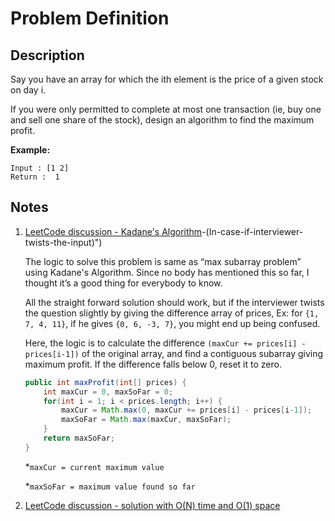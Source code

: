 # Problem Definition

## Description

Say you have an array for which the ith element is the price of a given stock on day i.

If you were only permitted to complete at most one transaction (ie, buy one and sell one share of the stock), design an algorithm to find the maximum profit.

**Example:**

```plaintext
Input : [1 2]
Return :  1
```

## Notes

1. [LeetCode discussion - Kadane's Algorithm]("https://leetcode.com/problems/best-time-to-buy-and-sell-stock/discuss/39038/Kadane's-Algorithm-Since-no-one-has-mentioned-about-this-so-far-:)-(In-case-if-interviewer-twists-the-input)")

    The logic to solve this problem is same as “max subarray problem” using Kadane's Algorithm. Since no body has mentioned this so far, I thought it’s a good thing for everybody to know.

    All the straight forward solution should work, but if the interviewer twists the question slightly by giving the difference array of prices, Ex: for `{1, 7, 4, 11}`, if he gives `{0, 6, -3, 7}`, you might end up being confused.

    Here, the logic is to calculate the difference `(maxCur += prices[i] - prices[i-1])` of the original array, and find a contiguous subarray giving maximum profit. If the difference falls below 0, reset it to zero.

    ```java
    public int maxProfit(int[] prices) {
        int maxCur = 0, maxSoFar = 0;
        for(int i = 1; i < prices.length; i++) {
            maxCur = Math.max(0, maxCur += prices[i] - prices[i-1]);
            maxSoFar = Math.max(maxCur, maxSoFar);
        }
        return maxSoFar;
    }
    ```

    *`maxCur = current maximum value`

    *`maxSoFar = maximum value found so far`

1. [LeetCode discussion - solution with O(N) time and O(1) space](https://leetcode.com/problems/best-time-to-buy-and-sell-stock/discuss/39062/My-jave-accepted-solution-with-O(N)-time-and-O(1)-space)